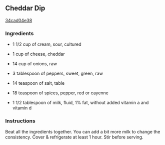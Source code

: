 ## Cheddar Dip

[34cad04e38](http://www.food.com/recipe/cheddar-dip-402340)

### Ingredients

 - 1 1/2 cup of cream, sour, cultured

 - 1 cup of cheese, cheddar

 - 14 cup of onions, raw

 - 3 tablespoon of peppers, sweet, green, raw

 - 14 teaspoon of salt, table

 - 18 teaspoon of spices, pepper, red or cayenne

 - 1 1/2 tablespoon of milk, fluid, 1% fat, without added vitamin a and vitamin d

### Instructions

Beat all the ingredients together. You can add a bit more milk to change the consistency. Cover & refrigerate at least 1 hour. Stir before serving.